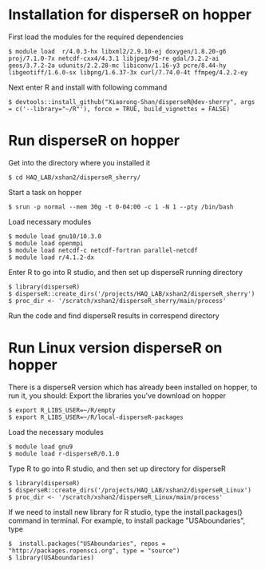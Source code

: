# Installation for disperseR on hopper
First load the modules for the required dependencies

```
$ module load  r/4.0.3-hx libxml2/2.9.10-ej doxygen/1.8.20-g6 proj/7.1.0-7x netcdf-cxx4/4.3.1 libjpeg/9d-re gdal/3.2.2-ai geos/3.7.2-2a udunits/2.2.28-mc libiconv/1.16-y3 pcre/8.44-hy libgeotiff/1.6.0-sx libpng/1.6.37-3x curl/7.74.0-4t ffmpeg/4.2.2-ey
```

Next enter R and install with following command

```
$ devtools::install_github("Xiaorong-Shan/disperseR@dev-sherry", args = c('--library="~/R"'), force = TRUE, build_vignettes = FALSE)
```

# Run disperseR on hopper 
Get into the directory where you installed it

```
$ cd HAQ_LAB/xshan2/disperseR_sherry/
```

Start a task on hopper

```
$ srun -p normal --mem 30g -t 0-04:00 -c 1 -N 1 --pty /bin/bash
```

Load necessary modules

```
$ module load gnu10/10.3.0
$ module load openmpi
$ module load netcdf-c netcdf-fortran parallel-netcdf
$ module load r/4.1.2-dx
```

Enter R to go into R studio, and then set up disperseR running directory

```
$ library(disperseR)
$ disperseR::create_dirs('/projects/HAQ_LAB/xshan2/disperseR_sherry')
$ proc_dir <- '/scratch/xshan2/disperseR_sherry/main/process'
```

Run the code and find disperseR results in correspend directory

# Run Linux version disperseR on hopper
There is a disperseR version which has already been installed on hopper, to run it, you should:
Export the libraries you've download on hopper

```
$ export R_LIBS_USER=~/R/empty
$ export R_LIBS_USER=~/R/local-disperseR-packages
```

Load the necessary modules

```
$ module load gnu9
$ module load r-disperseR/0.1.0
```

Type R to go into R studio, and then set up directory for disperseR

```
$ library(disperseR)
$ disperseR::create_dirs('/projects/HAQ_LAB/xshan2/disperseR_Linux')
$ proc_dir <- '/scratch/xshan2/disperseR_Linux/main/process'
```

If we need to install new library for R studio, type the install.packages() command in terminal.
For example, to install package "USAboundaries", type

```
$  install.packages("USAboundaries", repos = "http://packages.ropensci.org", type = "source")
$ library(USAboundaries)
```
